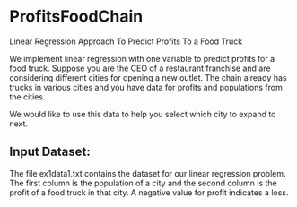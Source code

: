 ProfitsFoodChain
================

Linear Regression Approach To Predict Profits To a Food Truck 


We implement linear regression with one variable to predict profits for a food truck. Suppose you are the CEO of a restaurant franchise and are considering different cities for opening a new outlet. The chain already has trucks in various cities and you have data for profits and populations from the cities.

We would like to use this data to help you select which city to expand to next.

Input Dataset:
--------------
The file ex1data1.txt contains the dataset for our linear regression problem. The first column is the population of a city and the second column is the profit of a food truck in that city. A negative value for profit indicates a loss.

